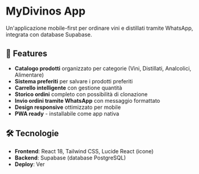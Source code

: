 # MyDivinos App

Un'applicazione mobile-first per ordinare vini e distillati tramite WhatsApp, integrata con database Supabase.

## 🚀 Features

- **Catalogo prodotti** organizzato per categorie (Vini, Distillati, Analcolici, Alimentare)
- **Sistema preferiti** per salvare i prodotti preferiti
- **Carrello intelligente** con gestione quantità
- **Storico ordini** completo con possibilità di clonazione
- **Invio ordini tramite WhatsApp** con messaggio formattato
- **Design responsive** ottimizzato per mobile
- **PWA ready** - installabile come app nativa

## 🛠️ Tecnologie

- **Frontend**: React 18, Tailwind CSS, Lucide React (icone)
- **Backend**: Supabase (database PostgreSQL)
- **Deploy**: Ver